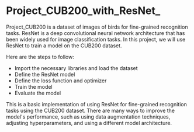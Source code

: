 # Project_CUB200_with_ResNet_

Project_CUB200 is a dataset of images of birds for fine-grained recognition tasks. ResNet is a deep convolutional neural network architecture that has been widely used for image classification tasks. In this project, we will use ResNet to train a model on the CUB200 dataset.

Here are the steps to follow:

- Import the necessary libraries and load the dataset
- Define the ResNet model
- Define the loss function and optimizer
- Train the model
- Evaluate the model


This is a basic implementation of using ResNet for fine-grained recognition tasks using the CUB200 dataset. There are many ways to improve the model's performance, such as using data augmentation techniques, adjusting hyperparameters, and using a different model architecture.
